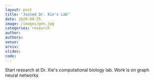 ```yaml
---
layout: post
title: "Joined Dr. Xie's Lab"
date: 2020-09-25
image: /images/gnn.jpg
categories: research
author:
authors:
venue:
arxiv:
slides:
code:
---
```


Start research at Dr. Xie's computational biology lab. Work is on graph neural networks

